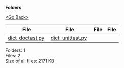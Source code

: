 **Folders**

[&lt;Go Back&gt;](../right.html)

<table><thead><tr class="header"><th><strong>File</strong></th><th><strong>File</strong></th><th><strong>File</strong></th><th><strong>File</strong></th></tr></thead><tbody><tr class="odd"><td><a href="dict_doctest.py">dict_doctest.py</a> </td><td><a href="dict_unittest.py">dict_unittest.py</a> </td><td></td><td></td></tr></tbody></table>

Folders: 1  
Files: 2  
Size of all files: 2171 KB
